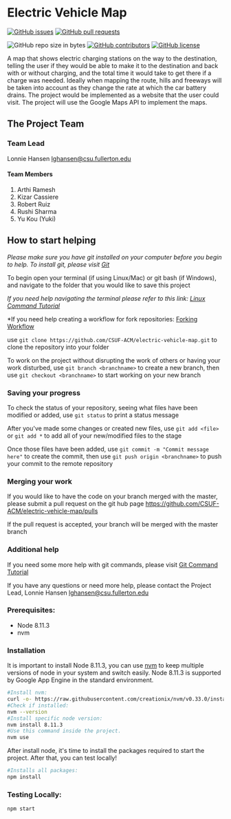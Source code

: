 # Electric Vehicle Map


[![GitHub issues](https://img.shields.io/github/issues/CSUF-ACM/electric-vehicle-map.svg)](https://github.com/CSUF-ACM/electric-vehicle-map/issues)
[![GitHub pull requests](https://img.shields.io/github/issues-pr/CSUF-ACM/electric-vehicle-map.svg)](https://github.com/CSUF-ACM/electric-vehicle-map/pulls)  

![GitHub repo size in bytes](https://img.shields.io/github/repo-size/CSUF-ACM/electric-vehicle-map.svg)
[![GitHub contributors](https://img.shields.io/github/contributors/CSUF-ACM/electric-vehicle-map.svg)](https://github.com/CSUF-ACM/electric-vehicle-map/graphs/contributors)
[![GitHub license](https://img.shields.io/github/license/CSUF-ACM/electric-vehicle-map.svg)](https://github.com/CSUF-ACM/electric-vehicle-map/blob/master/LICENSE)


A map that shows electric charging stations on the way to the destination, telling the user if they would be able to make it to the destination and back with or without charging, and the total time it would take to get there if a charge was needed. Ideally when mapping the route, hills and freeways will be taken into account as they change the rate at which the car battery drains. The project would be implemented as a website that the user could visit. The project will use the Google Maps API to implement the maps.

## The Project Team

### Team Lead
Lonnie Hansen lghansen@csu.fullerton.edu
#### Team Members
  1. Arthi Ramesh
  2. Kizar Cassiere
  3. Robert Ruiz
  4. Rushi Sharma
  5. Yu Kou (Yuki)

## How to start helping
*Please make sure you have git installed on your computer before you begin to help. To install git, please visit [Git](https://git-scm.com/downloads)*

To begin open your terminal (if using Linux/Mac) or git bash (if Windows), and navigate to the folder that you would like to save this project

*If you need help navigating the terminal please refer to this link: [Linux Command Tutorial](https://maker.pro/linux/tutorial/basic-linux-commands-for-beginners)*

*If you need help creating a workflow for fork repositories: [Forking Workflow](https://www.atlassian.com/git/tutorials/comparing-workflows/forking-workflow)

use `git clone https://github.com/CSUF-ACM/electric-vehicle-map.git` to clone the repository into your folder

To work on the project without disrupting the work of others or having your work disturbed, use `git branch <branchname>` to create a new branch, then use `git checkout <branchname>` to start working on your new branch

### Saving your progress

To check the status of your repository, seeing what files have been modified or added, use `git status` to print a status message

After you've made some changes or created new files, use `git add <file>` or `git add *` to add all of your new/modified files to the stage

Once those files have been added, use `git commit -m "Commit message here"` to create the commit, then use `git push origin <branchname>` to push your commit to the remote repository

### Merging your work

If you would like to have the code on your branch merged with the master, please submit a pull request on the git hub page https://github.com/CSUF-ACM/electric-vehicle-map/pulls

If the pull request is accepted, your branch will be merged with the master branch

### Additional help

If you need some more help with git commands, please visit [Git Command Tutorial](https://confluence.atlassian.com/bitbucketserver/basic-git-commands-776639767.html)

If you have any questions or need more help, please contact the Project Lead, Lonnie Hansen lghansen@csu.fullerton.edu

### Prerequisites:
* Node 8.11.3
* nvm

### Installation
It is important to install Node 8.11.3, you can use [nvm](https://nodesource.com/blog/installing-node-js-tutorial-using-nvm-on-mac-os-x-and-ubuntu/) to keep multiple versions of node in your system and switch easily. Node 8.11.3 is supported by Google App Engine in the standard environment.
``` bash
#Install nvm:
curl -o- https://raw.githubusercontent.com/creationix/nvm/v0.33.0/install.sh | bash
#Check if installed:
nvm --version
#Install specific node version:
nvm install 8.11.3
#Use this command inside the project.
nvm use
```

After install node, it's time to install the packages required to start the project. After that, you can test locally!
``` bash
#Installs all packages:
npm install
```

### Testing Locally:
```bash
npm start
```
